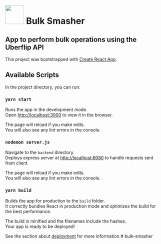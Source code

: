 # <img src="https://github.com/uberflip/bulk-smasher/blob/master/src/logo.png" height="60"> Bulk Smasher

## App to perform bulk operations using the Uberflip API

This project was bootstrapped with [Create React App](https://github.com/facebook/create-react-app).

## Available Scripts

In the project directory, you can run:

### `yarn start`

Runs the app in the development mode.<br />
Open [http://localhost:3000](http://localhost:3000) to view it in the browser.

The page will reload if you make edits.<br />
You will also see any lint errors in the console.

### `nodemon server.js`

Navigate to the `backend` directory.<br />
Deploys express server at [http://localhost:8080](http://localhost:8080) to handle requests sent from client.

The page will reload if you make edits.<br />
You will also see any lint errors in the console.

### `yarn build`

Builds the app for production to the `build` folder.<br />
It correctly bundles React in production mode and optimizes the build for the best performance.

The build is minified and the filenames include the hashes.<br />
Your app is ready to be deployed!

See the section about [deployment](https://facebook.github.io/create-react-app/docs/deployment) for more information.# bulk-smasher
